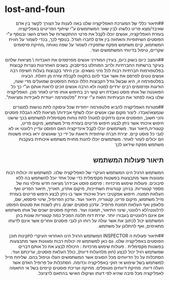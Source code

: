 # lost-and-foun
<div dir='rtl' lang='he'>

##תיאור כללי של המערכת
האפליקציה שלנו באה לענות על הצורך לקשר בין אדם שאיבד/מצא פריט כלשהו לבין שאר המשתמשים ע"י שיתוף הפריטים באפליקציה.
בעזרת האפליקציה, אנשים יוכלו לקבל את פרטי ההתקשרות של האדם השני ובנוסף ע"י הפוסטים השיתופיות והאחווה בין אדם לחברו תגדל.
בנוסף לכך, בכדי לשמור על חווית המשתמש, קיים משתמש מפקח שתפקידו לשמור על שפה נאותה ,מחיקת פרסומים שקריים, טיפול בדיווחי המשתמשים ועוד.

##המצב כיום בשוק
כיום, בעידן המודרני אנשים מפרסמים את האבדות \ מציאות שלהם בעיקר ברשתות החברתיות ולרוב המוחלט בפייסבוק.
בשנים האחרונות נוצרות קבוצות בפלטפורמות חברתיות רבות לכל מיני נושאים. ובין היתר בקבוצות בעלות חשיפה רבה אנשים נוטים לפרסם את אשר אבד להם בתקווה לקבלת עזרה מן הזולת.
הבעיה בפלטפורמה זו, היא שבשל גודל הקבוצות הללו וכמות הפוסטים שמועלים מדי שעה, הודעות ופרסומים רבים יורדים למטה ולא הרבה אנשים זוכים לראות אותם וע"י כך כל הפואנטה של אותו פוסט נאבדת ויש קושי רב בחיפוש אותו פריט לאחר מכן. 
האפליקציה שלנו באה לפתור את הבעיתיות הזאת ע"י יצירת
 "פלטפורמה ייעודית לאבידות ומציאות". 

##מטרות האפליקציה
להביא פלטפורמה ייחודית שכל עיסוקה לתת נגישות למוצרים שנמצאו/אבדו.
ליצור מקום שבו אנשים יוכלו לשתף אבידות\ מציאות ללא הגבלת פוסטים והכי חשוב, הפוסטים אינם נדחקים למטה! 
לתת נוחות מקסימלית למשתמש בכך שישנו חיפוש איכותי אשר ניתן לבצע חיפוש פריטים בעזרת מייל משתמש, מיקום פריט, קטגוריה,תיאור ועוד. 
משתמשים יוכלו לקבל אינדיקציה האם הפוסט עדיין רלוונטי או לא לגבי כל פוסט קיים.
יצירת חברה שיתופית ודואגת על ידי כך שאנשים יראו באיזו פשטות הם יכולים לעזור לאחר.
משתמשים יוכלו להנות מחוית משתמש איכותית בעקבות משתמש מפקח שידאג לכך

## תיאור פעולות המשתמש
המשתמש הרגיל הינו המשתמש העיקרי של האפליקציה שלנו. 
למשתמש זה יכולות רבות ומגוונות אשר מתבצעות בפשטות מקסימלית כדי שכל אחד יוכל להשתמש בה ללא סיבוכים.
פעולות שימוש מרכזיות :
פרסום פוסט אבידה\ מציאה חדש ומילוי נוח של מספר קטגוריות. בניהן: קטרוגית השתייכות, מיקום אחרון, תאריך, תיאור הפריט ואף העלאת תמונה.
חיפוש אפקטיבי ויעיל ואיכותי אשר בו ניתן לבצע חיפוש פריטים בעזרת מייל משתמש, מיקום פריט, קטגוריה, תיאור ועוד.
עדכון הפרופיל, שינוי סיסמא, שם, פלאפון ואף העלאת תמונת פרופיל.
עדכון פוסטים ישנים. ניתן לשנות את סטטוס הפוסט לרלוונטי\לא רלוונטי, שינוי התיאור, תמונה ועוד.
מחיקת פוסטים ישנים של אותו משתמש אם אינם רלוונטיים בעבורו יותר.
יצירת דוח תלונה המכיל כמה קטגוריות שונות בהן המשתמש יכול לכתוב את אשר עולה על רוחו הן לגבי פוסטים אחרים אשר אינם לדעתו מתאימים, ואף להתלונן על משתמש. 

##תיאור פעולות ה INSPECTOR
המשתמש הרגיל הינו האחראי העיקרי לתקינות תוכן הפוסטים באפליקציה שלנו. 
גם כאן למשתמש זה יכולות רבות ומגוונות אשר מתבצעות בפשטות מקסימלית .
פעולות שימוש מרכזיות :
היכולת לבצע את כל אותם דברים שמשתמש רגיל יכול לבצע (חוץ מלהעלות דיווח), כולל העלאת פוסטים, עריכתם ועוד. 
הסתכלות על כל הדיווחים מכל הסוגים אשר המשתמשים העלו וטיפול בהם.
שליחת מייל למשתמש בשל שימוש אי חוקי באפליקציה וכדומה.
הסתכלות על פרופיל האדם אשר העלה דיווח.
מחיקת דיווחים מטופלים.
מחיקה ועריכת פוסטים קיימים בשל אי התאמה לאפליקציה מכל סיבה שהיא לפי דעתו ושיקולו האישי בהתאם לרציונל.
